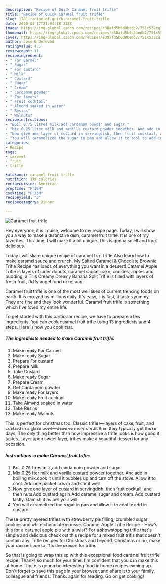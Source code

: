 ```yaml
---
description: "Recipe of Quick Caramel fruit trifle"
title: "Recipe of Quick Caramel fruit trifle"
slug: 1781-recipe-of-quick-caramel-fruit-trifle
date: 2020-08-17T21:04:18.333Z
image: https://img-global.cpcdn.com/recipes/e30afd5b6d8bedb2/751x532cq70/caramel-fruit-trifle-recipe-main-photo.jpg
thumbnail: https://img-global.cpcdn.com/recipes/e30afd5b6d8bedb2/751x532cq70/caramel-fruit-trifle-recipe-main-photo.jpg
cover: https://img-global.cpcdn.com/recipes/e30afd5b6d8bedb2/751x532cq70/caramel-fruit-trifle-recipe-main-photo.jpg
author: Jose Underwood
ratingvalue: 4.5
reviewcount: 11
recipeingredient:
- " For Carmel"
- " Sugar"
- " For custard"
- " Milk"
- " Custard"
- " Sugar"
- " Cream"
- " Cardamom powder"
- " For layers"
- " Fruit cocktail"
- " Almond soaked in water"
- " Resins"
- " Walnuts"
recipeinstructions:
- "Boil 0.75 litres milk,add cardamom powder and sugar."
- "Mix 0.25 liter milk and vanilla custard powder together. And add in boiling milk.cook it until it bubbles up and turn off the stove. Allow it to cool. Add one packet cream and stir it well."
- "Now give one layer of custard in servingdish, then fruit cocktail, and then nuts.Add custard again.Add caramel sugar and cream. Add custard lastly. Garnish it as per your will."
- "You will caramelized the sugar in pan and allow it to cool to add in custard"
categories:
- Recipe
tags:
- caramel
- fruit
- trifle

katakunci: caramel fruit trifle 
nutrition: 199 calories
recipecuisine: American
preptime: "PT16M"
cooktime: "PT33M"
recipeyield: "3"
recipecategory: Dinner

---
```



![Caramel fruit trifle](https://img-global.cpcdn.com/recipes/e30afd5b6d8bedb2/751x532cq70/caramel-fruit-trifle-recipe-main-photo.jpg)

Hey everyone, it is Louise, welcome to my recipe page. Today, I will show you a way to make a distinctive dish, caramel fruit trifle. It is one of my favorites. This time, I will make it a bit unique. This is gonna smell and look delicious.

Today i will share unique recipe of caramel fruit trifle,Also learn how to make caramel sauce and crunch. My Salted Caramel &amp; Chocolate Brownie Trifle Recipe has loads of everything you want in a dessert! Caramel Apple Trifle is layers of cider donuts, caramel sauce, cake, cookies, apples and pudding, a This Creamy Dreamy Banana Split Trifle is filled with layers of fresh fruit, fluffy angel food cake, and.

Caramel fruit trifle is one of the most well liked of current trending foods on earth. It is enjoyed by millions daily. It's easy, it is fast, it tastes yummy. They are fine and they look wonderful. Caramel fruit trifle is something which I've loved my entire life.


To get started with this particular recipe, we have to prepare a few ingredients. You can cook caramel fruit trifle using 13 ingredients and 4 steps. Here is how you cook that.

<!--inarticleads1-->

##### The ingredients needed to make Caramel fruit trifle:

1. Make ready  For Carmel
1. Make ready  Sugar
1. Prepare  For custard
1. Prepare  Milk
1. Take  Custard
1. Make ready  Sugar
1. Prepare  Cream
1. Get  Cardamom powder
1. Make ready  For layers
1. Make ready  Fruit cocktail
1. Take  Almond soaked in water
1. Take  Resins
1. Make ready  Walnuts


This is perfect for christmas too. Classic trifles—layers of cake, fruit, and custard in a glass bowl—deserve more credit than they typically get these days. The only thing better than how impressive a trifle looks is how good it tastes. Layer upon sweet layer, trifles make a beautiful dessert for any occasion. 

<!--inarticleads2-->

##### Instructions to make Caramel fruit trifle:

1. Boil 0.75 litres milk,add cardamom powder and sugar.
1. Mix 0.25 liter milk and vanilla custard powder together. And add in boiling milk.cook it until it bubbles up and turn off the stove. Allow it to cool. Add one packet cream and stir it well.
1. Now give one layer of custard in servingdish, then fruit cocktail, and then nuts.Add custard again.Add caramel sugar and cream. Add custard lastly. Garnish it as per your will.
1. You will caramelized the sugar in pan and allow it to cool to add in custard


These pretty layered trifles with strawberry pie filling, crumbled sugar cookies and white chocolate mousse. Caramel Apple Trifle Recipe - How&#39;s this for a caramel apple pie with a twist? For a showstopping trifle that&#39;s simple and delicious check out this recipe for a mixed fruit trifle that doesn&#39;t contain any. Trifle recipes for Christmas and beyond. Christmas or no, make your dessert one to &#39;Tis the season for trifle. 

So that is going to wrap this up with this exceptional food caramel fruit trifle recipe. Thanks so much for your time. I'm confident that you can make this at home. There is gonna be interesting food in home recipes coming up. Don't forget to save this page in your browser, and share it to your family, colleague and friends. Thanks again for reading. Go on get cooking!
